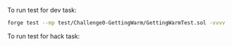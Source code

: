 

To run test for dev task:
```bash
forge test --mp test/Challenge0-GettingWarm/GettingWarmTest.sol -vvvv
```

To run test for hack task:
```bash

```